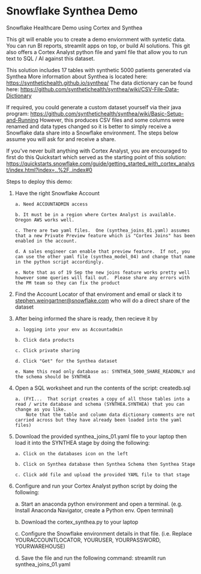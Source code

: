 # Snowflake Synthea Demo
Snowflake Healthcare Demo using Cortex and Synthea 

This git will enable you to create a demo enviornment with syntetic data.  You can run BI reports, streamlit apps on top, 
or build AI solutions.  This git also offers a Cortex Analyst python file and yaml file that allow you to run 
text to SQL / AI against this dataset.  

This solution includes 17 tables with synthetic 5000 patients generated via Synthea 
More information about Synthea is located here:
https://synthetichealth.github.io/synthea/
The data dictionary can be found here:
https://github.com/synthetichealth/synthea/wiki/CSV-File-Data-Dictionary

If required, you could generate a custom dataset yourself via their java program: 
https://github.com/synthetichealth/synthea/wiki/Basic-Setup-and-Running
However, this produces CSV files and some columns were renamed and data types changed so it is better to simply 
receive a Snowflake data share into a Snowflake environment. The steps below assume you will ask for and receive a share.  

If you've never built anything with Cortex Analyst, you are encouraged to first do this Quickstart which served as the starting point of this solution:
https://quickstarts.snowflake.com/guide/getting_started_with_cortex_analyst/index.html?index=..%2F..index#0

Steps to deploy this demo:
1. Have the right Snowflake Account
   
       a. Need ACCOUNTADMIN access
   
       b. It must be in a region where Cortex Analyst is available.  Oregon AWS works well.
   
       c. There are two yaml files.  One (synthea_joins_01.yaml) assumes that a new Private Preview feature which is "Cortex Joins" has been enabled in the account.
   
       d. A sales engineer can enable that preview feature.  If not, you can use the other yaml file (synthea_model_04) and change that name in the python script accordingly.
   
       e. Note that as of 19 Sep the new joins feature works pretty well however some queries will fail out.  Please share any errors with the PM team so they can fix the product
   
3. Find the Account Locator of that enviroment and email or slack it to stephen.weingartner@snowflake.com who will do a direct share of the dataset
   
5. After being informed the share is ready, then recieve it by
   
       a. logging into your env as Accountadmin
   
       b. Click data products
   
       c. Click private sharing
   
       d. Click "Get" for the Synthea dataset
   
       e. Name this read only database as: SYNTHEA_5000_SHARE_READONLY and the schema should be SYNTHEA
   
7. Open a SQL worksheet and run the contents of the script: createdb.sql
   
       a. (FYI...  That script creates a copy of all those tables into a read / write database and schema (SYNTHEA.SYNTHEA) that you can change as you like.
           Note that the table and column data dictionary comments are not carried across but they have already been loaded into the yaml files)
   
9. Download the provided synthea_joins_01.yaml file to your laptop then load it into the SYNTHEA stage by doing the following:
    
       a. Click on the databases icon on the left
   
       b. Click on Synthea database then Synthea Schema then Synthea Stage
   
       c. Click add file and upload the provided YAML file to that stage
   
11. Configure and run your Cortex Analyst python script by doing the following:
   
       a. Start an anaconda python environment and open a terminal. (e.g. Install Anaconda Navigator, create a Python env.  Open terminal)
   
       b. Download the cortex_synthea.py to your laptop
   
       c. Configure the Snowflake environment details in that file.  (i.e. Replace YOURACCOUNTLOCATOR, YOURUSER, YOURPASSWORD, YOURWAREHOUSE)
   
       d. Save the file and run the following command:  streamlit run synthea_joins_01.yaml
   
